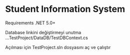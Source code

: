 # Student Information System

Requirements
.NET 5.0+

Database linkini değiştirmeyi unutma
...TestProject/DataDB/TestDBContext.cs

Açılması için TestProject.sln dosyasını aç ve çalıştır
